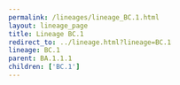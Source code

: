 ```yaml
---
permalink: /lineages/lineage_BC.1.html
layout: lineage_page
title: Lineage BC.1
redirect_to: ../lineage.html?lineage=BC.1
lineage: BC.1
parent: BA.1.1.1
children: ['BC.1']
---
```

